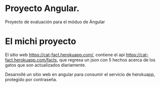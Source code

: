 # Proyecto Angular.
Proyecto de evaluación para el móduo de Ángular


# El michi proyecto
El sitio web https://cat-fact.herokuapp.com/, contiene el api https://cat-fact.herokuapp.com/facts, que regresa un json con 5 hechos acerca de los gatos que son actualizados diariamente.

Desarrollé un sitio web en angular para consumir el servicio de herokuapp, protegido por contraseña.
